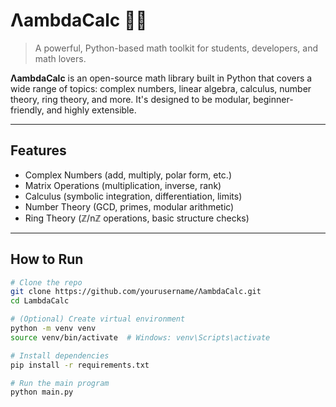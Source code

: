 # ΛambdaCalc 🧠📐

> A powerful, Python-based math toolkit for students, developers, and math lovers.

**ΛambdaCalc** is an open-source math library built in Python that covers a wide range of topics: complex numbers, linear algebra, calculus, number theory, ring theory, and more. It's designed to be modular, beginner-friendly, and highly extensible.

---

## Features

-  Complex Numbers (add, multiply, polar form, etc.)
-  Matrix Operations (multiplication, inverse, rank)
-  Calculus (symbolic integration, differentiation, limits)
-  Number Theory (GCD, primes, modular arithmetic)
-  Ring Theory (ℤ/nℤ operations, basic structure checks)

---

## How to Run

```bash
# Clone the repo
git clone https://github.com/yourusername/ΛambdaCalc.git
cd LambdaCalc

# (Optional) Create virtual environment
python -m venv venv
source venv/bin/activate  # Windows: venv\Scripts\activate

# Install dependencies
pip install -r requirements.txt

# Run the main program
python main.py
